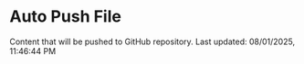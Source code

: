 # Auto Push File

Content that will be pushed to GitHub repository.
Last updated: 08/01/2025, 11:46:44 PM